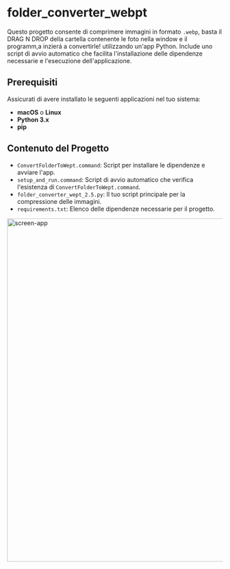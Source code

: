 # folder_converter_webpt
Questo progetto consente di comprimere immagini in formato `.webp`, basta il DRAG N DROP della cartella contenente le foto nella window e il programm,a inzierá a convertirle!  utilizzando un'app Python. Include uno script di avvio automatico che facilita l'installazione delle dipendenze necessarie e l'esecuzione dell'applicazione.

## Prerequisiti

Assicurati di avere installato le seguenti applicazioni nel tuo sistema:

- **macOS** o **Linux**
- **Python 3.x**
- **pip**

## Contenuto del Progetto

- `ConvertFolderToWept.command`: Script per installare le dipendenze e avviare l'app.
- `setup_and_run.command`: Script di avvio automatico che verifica l'esistenza di `ConvertFolderToWept.command`.
- `folder_converter_wept_2.5.py`: Il tuo script principale per la compressione delle immagini.
- `requirements.txt`: Elenco delle dipendenze necessarie per il progetto.

<img width="800" alt="screen-app" src="https://github.com/user-attachments/assets/d3509133-8f60-4b71-b86e-4f83380d9c65">
